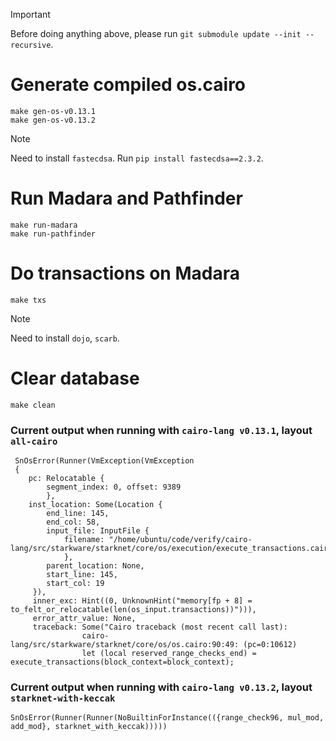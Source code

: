 > [!IMPORTANT]
> Before doing anything above, please run ```git submodule update --init --recursive```.

# Generate compiled os.cairo
    make gen-os-v0.13.1
    make gen-os-v0.13.2
> [!NOTE] 
> Need to install `fastecdsa`. Run  ```pip install fastecdsa==2.3.2```.

# Run Madara and Pathfinder
    make run-madara
    make run-pathfinder
# Do transactions on Madara
    make txs
> [!NOTE] 
> Need to install `dojo`, `scarb`.
# Clear database
    make clean

### Current output when running with `cairo-lang v0.13.1`, layout `all-cairo`
```
 SnOsError(Runner(VmException(VmException 
 { 
    pc: Relocatable { 
        segment_index: 0, offset: 9389 
        }, 
    inst_location: Some(Location { 
        end_line: 145, 
        end_col: 58, 
        input_file: InputFile { 
            filename: "/home/ubuntu/code/verify/cairo-lang/src/starkware/starknet/core/os/execution/execute_transactions.cairo" 
            }, 
        parent_location: None, 
        start_line: 145, 
        start_col: 19
     }), 
     inner_exc: Hint((0, UnknownHint("memory[fp + 8] = to_felt_or_relocatable(len(os_input.transactions))"))), 
     error_attr_value: None, 
     traceback: Some("Cairo traceback (most recent call last):
                cairo-lang/src/starkware/starknet/core/os/os.cairo:90:49: (pc=0:10612)
                let (local reserved_range_checks_end) = execute_transactions(block_context=block_context);

```
### Current output when running with `cairo-lang v0.13.2`, layout `starknet-with-keccak`
```
SnOsError(Runner(Runner(NoBuiltinForInstance(({range_check96, mul_mod, add_mod}, starknet_with_keccak)))))
```